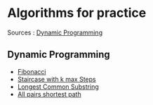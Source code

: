 Algorithms for practice
====


Sources :
[Dynamic Programming](http://math.uaa.alaska.edu/~afkjm/cs351/handouts/dynamic.pdf)


Dynamic Programming
---

  * [Fibonacci](dynamicprogramming/fibonacci.go)
  * [Staircase with k max Steps](dynamicprogramming/staircase.go)
  * [Longest Common Substring](dynamicprogramming/longest-common-substring.go)
  * [All pairs shortest path](dynamicprogramming/all-pair-shortest-path.go)